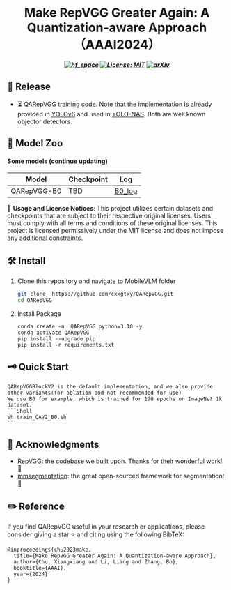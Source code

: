 
<h1 align="center">
Make RepVGG Greater Again: A Quantization-aware Approach （AAAI2024）
</h1>

<h5 align="center">

[![hf_space](https://img.shields.io/badge/🤗-MTGV%20HuggingFace-blue.svg)](https://huggingface.co/mtgv)
[![License: MIT](https://img.shields.io/badge/License-MIT-yellow.svg)](https://opensource.org/licenses/MIT)
[![arXiv](https://img.shields.io/badge/Arxiv-2402.03766-b31b1b.svg?logo=arXiv)](https://arxiv.org/abs/2212.01593)

</h5>



## 📸 Release

* ⏳ QARepVGG training code. Note that the implementation is already provided in [YOLOv6](https://github.com/meituan/YOLOv6) and used in [YOLO-NAS](https://github.com/Deci-AI/super-gradients/blob/master/YOLONAS.md). Both are well known objector detectors.

## 🦙 Model Zoo
#### Some models (continue updating)
| Model                                                    | Checkpoint | Log                                                                | 
|----------------------------------------------------------|------------|--------------------------------------------------------------------|
| QARepVGG-B0 | TBD        | [B0_log](https://github.com/cxxgtxy/QARepVGG/blob/main/B0_log.txt) |


🔔 **Usage and License Notices**: This project utilizes certain datasets and checkpoints that are subject to their respective original licenses. Users must comply with all terms and conditions of these original licenses. This project is licensed permissively under the MIT license and does not impose any additional constraints. 


## 🛠️ Install

1. Clone this repository and navigate to MobileVLM folder
   ```bash
   git clone  https://github.com/cxxgtxy/QARepVGG.git
   cd QARepVGG
   ```

2. Install Package
    ```Shell
    conda create -n  QARepVGG python=3.10 -y
    conda activate QARepVGG
    pip install --upgrade pip
    pip install -r requirements.txt
    ```

## 🗝️ Quick Start
    QARepVGGBlockV2 is the default implementation, and we also provide other variants(for ablation and not recommended for use)
    We use B0 for example, which is trained for 120 epochs on ImageNet 1k dataset.
    ```Shell
    sh train_QAV2_B0.sh
    ```



## 🤝 Acknowledgments

- [RepVGG](https://github.com/DingXiaoH/RepVGG): the codebase we built upon. Thanks for their wonderful work! 👏
- [mmsegmentation](https://github.com/open-mmlab/mmsegmentation): the great open-sourced framework for segmentation! 👏

## ✏️ Reference

If you find QARepVGG useful in your research or applications, please consider giving a star ⭐ and citing using the following BibTeX:
```
@inproceedings{chu2023make,
  title={Make RepVGG Greater Again: A Quantization-aware Approach},
  author={Chu, Xiangxiang and Li, Liang and Zhang, Bo},
  booktitle={AAAI},
  year={2024}
}
```




